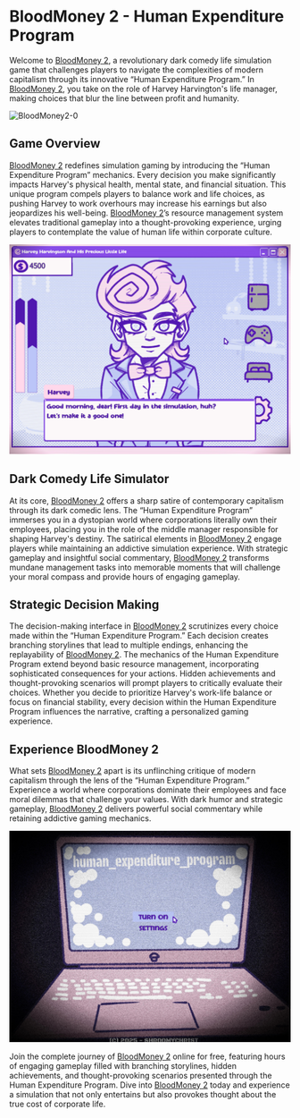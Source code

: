 # BloodMoney 2 - Human Expenditure Program

Welcome to [BloodMoney 2](https://bloodmoney2.app/), a revolutionary dark comedy life simulation game that challenges players to navigate the complexities of modern capitalism through its innovative “Human Expenditure Program.” In [BloodMoney 2](https://bloodmoney2.app/), you take on the role of Harvey Harvington's life manager, making choices that blur the line between profit and humanity. 

![BloodMoney2-0](img/human-expenditure-program-bloodmoney-2-0.jpg)

## Game Overview

[BloodMoney 2](https://bloodmoney2.app/) redefines simulation gaming by introducing the “Human Expenditure Program” mechanics. Every decision you make significantly impacts Harvey's physical health, mental state, and financial situation. This unique program compels players to balance work and life choices, as pushing Harvey to work overhours may increase his earnings but also jeopardizes his well-being. [BloodMoney 2](https://bloodmoney2.app/)’s resource management system elevates traditional gameplay into a thought-provoking experience, urging players to contemplate the value of human life within corporate culture.

![BloodMoney2-1](https://github.com/mooyu-king/bloodmoney2-pages/blob/main/human-expenditure-program-bloodmoney-2-1.jpg)

## Dark Comedy Life Simulator

At its core, [BloodMoney 2](https://bloodmoney2.app/) offers a sharp satire of contemporary capitalism through its dark comedic lens. The “Human Expenditure Program” immerses you in a dystopian world where corporations literally own their employees, placing you in the role of the middle manager responsible for shaping Harvey's destiny. The satirical elements in [BloodMoney 2](https://bloodmoney2.app/) engage players while maintaining an addictive simulation experience. With strategic gameplay and insightful social commentary, [BloodMoney 2](https://bloodmoney2.app/) transforms mundane management tasks into memorable moments that will challenge your moral compass and provide hours of engaging gameplay.

## Strategic Decision Making

The decision-making interface in [BloodMoney 2](https://bloodmoney2.app/) scrutinizes every choice made within the “Human Expenditure Program.” Each decision creates branching storylines that lead to multiple endings, enhancing the replayability of [BloodMoney 2](https://bloodmoney2.app/). The mechanics of the Human Expenditure Program extend beyond basic resource management, incorporating sophisticated consequences for your actions. Hidden achievements and thought-provoking scenarios will prompt players to critically evaluate their choices. Whether you decide to prioritize Harvey's work-life balance or focus on financial stability, every decision within the Human Expenditure Program influences the narrative, crafting a personalized gaming experience.

## Experience BloodMoney 2

What sets [BloodMoney 2](https://bloodmoney2.app/) apart is its unflinching critique of modern capitalism through the lens of the “Human Expenditure Program.” Experience a world where corporations dominate their employees and face moral dilemmas that challenge your values. With dark humor and strategic gameplay, [BloodMoney 2](https://bloodmoney2.app/) delivers powerful social commentary while retaining addictive gaming mechanics. 

![BloodMoney2-2](https://github.com/mooyu-king/bloodmoney2-pages/blob/main/human-expenditure-program-bloodmoney-2-2.jpg)

Join the complete journey of [BloodMoney 2](https://bloodmoney2.app/) online for free, featuring hours of engaging gameplay filled with branching storylines, hidden achievements, and thought-provoking scenarios presented through the Human Expenditure Program. Dive into [BloodMoney 2](https://bloodmoney2.app/) today and experience a simulation that not only entertains but also provokes thought about the true cost of corporate life.